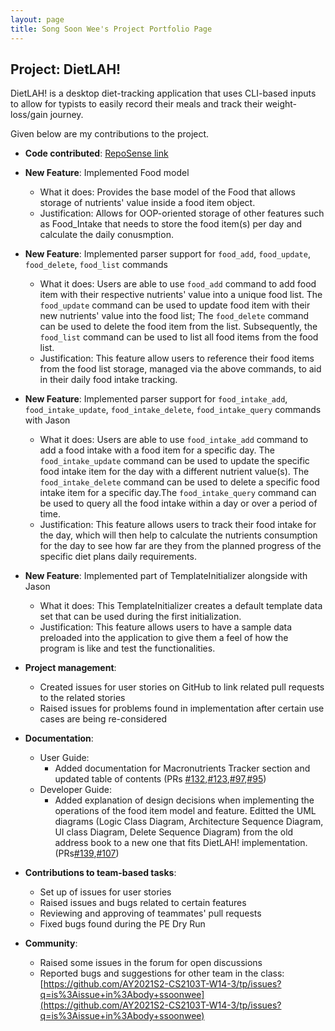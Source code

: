```yaml
---
layout: page
title: Song Soon Wee's Project Portfolio Page
---
```


## Project: DietLAH!

DietLAH! is a desktop diet-tracking application that uses CLI-based inputs to allow for typists to easily record their meals and track their weight-loss/gain journey.

Given below are my contributions to the project.

- **Code contributed**: [RepoSense link](https://nus-cs2103-ay2021s2.github.io/tp-dashboard/?search=&sort=groupTitle&sortWithin=title&timeframe=commit&mergegroup=&groupSelect=groupByRepos&breakdown=true&checkedFileTypes=docs~functional-code~test-code~other&since=&tabOpen=true&tabType=zoom&zA=ssoonwee&zR=AY2021S2-CS2103T-T12-2%2Ftp%5Bmaster%5D&zACS=223.78225352112676&zS=2021-02-19&zFS=&zU=2021-04-09&zMG=false&zFTF=commit&zFGS=groupByRepos&zFR=false)

* **New Feature**: Implemented Food model
    * What it does: Provides the base model of the Food that allows storage of nutrients' value inside a food item object. 
    * Justification: Allows for OOP-oriented storage of other features such as Food_Intake that needs to store the food item(s) per day and calculate the daily conusmption.
   
* **New Feature**: Implemented parser support for `food_add`, `food_update`, `food_delete`, `food_list` commands
    * What it does: Users are able to use `food_add` command to add food item with their respective nutrients' value into a unique food list. The `food_update` command can be used to update food item with their new nutrients' value into the food list; The `food_delete` command can be used to delete the food item from the list. Subsequently, the `food_list` command can be used to list all food items from the food list.
    * Justification: This feature allow users to reference their food items from the food list storage, managed via the above commands, to aid in their daily food intake tracking.
 
* **New Feature**: Implemented parser support for `food_intake_add`, `food_intake_update`, `food_intake_delete`, `food_intake_query` commands with Jason
    * What it does: Users are able to use `food_intake_add` command to add a food intake with a food item for a specific day. The `food_intake_update` command can be used to update the specific food intake item for the day with a different nutrient value(s). The `food_intake_delete` command can be used to delete a specific food intake item for a specific day.The `food_intake_query` command can be used to query all the food intake within a day or over a period of time.
    * Justification: This feature allows users to track their food intake for the day, which will then help to calculate the nutrients consumption for the day to see how far are they from the planned progress of the specific diet plans daily requirements.

* **New Feature**: Implemented part of TemplateInitializer alongside with Jason
    * What it does: This TemplateInitializer creates a default template data set that can be used during the first initialization. 
    * Justification: This feature allows users to have a sample data preloaded into the application to give them a feel of how the program is like and test the functionalities. 

* **Project management**:
    * Created issues for user stories on GitHub to link related pull requests to the related stories
    * Raised issues for problems found in implementation after certain use cases are being re-considered

* **Documentation**:
    * User Guide:
        * Added documentation for Macronutrients Tracker section and updated table of contents (PRs [\#132](https://github.com/AY2021S2-CS2103T-T12-2/tp/pull/132),[\#123](https://github.com/AY2021S2-CS2103T-T12-2/tp/pull/123),[\#97](https://github.com/AY2021S2-CS2103T-T12-2/tp/pull/97),[\#95](https://github.com/AY2021S2-CS2103T-T12-2/tp/pull/95))
    * Developer Guide:
        * Added explanation of design decisions when implementing the operations of the food item model and feature. Editted the UML diagrams (Logic Class Diagram, Architecture Sequence Diagram, UI class Diagram, Delete Sequence Diagram) from the old address book to a new one that fits DietLAH! implementation. (PRs[\#139](https://github.com/AY2021S2-CS2103T-T12-2/tp/pull/139),[\#107](https://github.com/AY2021S2-CS2103T-T12-2/tp/pull/107))

* **Contributions to team-based tasks**:
  * Set up of issues for user stories
  * Raised issues and bugs related to certain features
  * Reviewing and approving of teammates' pull requests
  * Fixed bugs found during the PE Dry Run

* **Community**:
  * Raised some issues in the forum for open discussions
  * Reported bugs and suggestions for other team in the class: [https://github.com/AY2021S2-CS2103T-W14-3/tp/issues?q=is%3Aissue+in%3Abody+ssoonwee](https://github.com/AY2021S2-CS2103T-W14-3/tp/issues?q=is%3Aissue+in%3Abody+ssoonwee)
 
